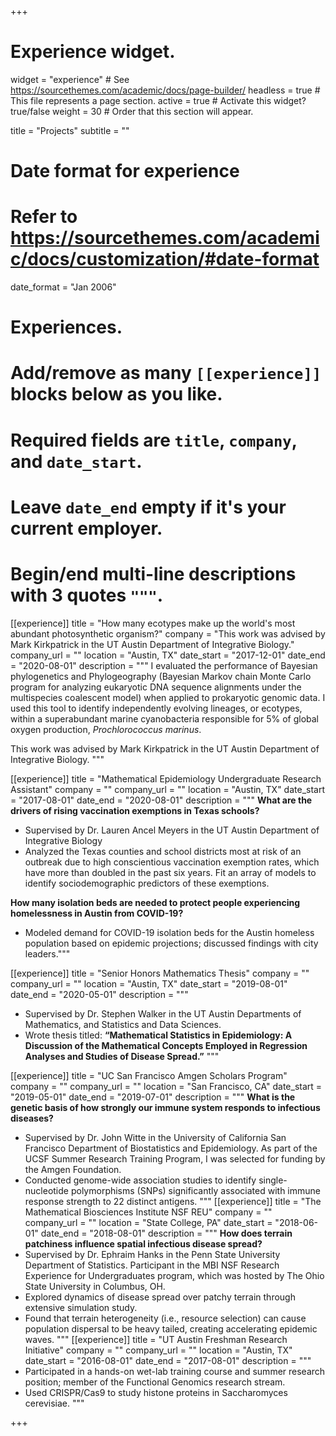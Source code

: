 +++
# Experience widget.
widget = "experience"  # See https://sourcethemes.com/academic/docs/page-builder/
headless = true  # This file represents a page section.
active = true  # Activate this widget? true/false
weight = 30  # Order that this section will appear.

title = "Projects"
subtitle = ""

# Date format for experience
#   Refer to https://sourcethemes.com/academic/docs/customization/#date-format
date_format = "Jan 2006"

# Experiences.
#   Add/remove as many `[[experience]]` blocks below as you like.
#   Required fields are `title`, `company`, and `date_start`.
#   Leave `date_end` empty if it's your current employer.
#   Begin/end multi-line descriptions with 3 quotes `"""`.

[[experience]]
  title = "How many ecotypes make up the world's most abundant photosynthetic organism?"
  company = "This work was advised by Mark Kirkpatrick in the UT Austin Department of Integrative Biology."
  company_url = ""
  location = "Austin, TX"
  date_start = "2017-12-01"
  date_end = "2020-08-01"
  description = """
  I evaluated the performance of Bayesian phylogenetics and Phylogeography (Bayesian Markov chain Monte Carlo program for analyzing eukaryotic DNA sequence alignments under the multispecies coalescent model) when applied to prokaryotic genomic data. I used this tool to identify independently evolving lineages, or ecotypes, within a superabundant marine cyanobacteria responsible for 5% of global oxygen production, *Prochlorococcus marinus*. 

  This work was advised by Mark Kirkpatrick in the UT Austin Department of Integrative Biology.
  """

[[experience]]
  title = "Mathematical Epidemiology Undergraduate Research Assistant"
  company = ""
  company_url = ""
  location = "Austin, TX"
  date_start = "2017-08-01"
  date_end = "2020-08-01"
  description = """
  **What are the drivers of rising vaccination exemptions in Texas schools?**
  * Supervised by Dr. Lauren Ancel Meyers in the UT Austin Department of Integrative Biology
  * Analyzed the Texas counties and school districts most at risk of an outbreak due to high conscientious vaccination exemption rates, which have more than doubled in the past six years. Fit an array of models to identify sociodemographic predictors of these exemptions.

  **How many isolation beds are needed to protect people experiencing homelessness in Austin from COVID-19?**
  * Modeled demand for COVID-19 isolation beds for the Austin homeless population based on epidemic projections; discussed findings with city leaders."""

[[experience]]
  title = "Senior Honors Mathematics Thesis"
  company = ""
  company_url = ""
  location = "Austin, TX"
  date_start = "2019-08-01"
  date_end = "2020-05-01"
  description = """
  * Supervised by Dr. Stephen Walker in the UT Austin Departments of Mathematics, and Statistics and Data Sciences.
  * Wrote thesis titled: **“Mathematical Statistics in Epidemiology: A Discussion of the Mathematical Concepts Employed in Regression Analyses and Studies of Disease Spread.”**
  """

[[experience]]
  title = "UC San Francisco Amgen Scholars Program"
  company = ""
  company_url = ""
  location = "San Francisco, CA"
  date_start = "2019-05-01"
  date_end = "2019-07-01"
  description = """
  **What is the genetic basis of how strongly our immune system responds to infectious diseases?**
  * Supervised by Dr. John Witte in the University of California San Francisco Department of Biostatistics and Epidemiology. As part of the UCSF Summer Research Training Program, I was selected for funding by the Amgen Foundation.
  * Conducted genome-wide association studies to identify single-nucleotide polymorphisms (SNPs) significantly associated with immune response strength to 22 distinct antigens.
  """
[[experience]]
  title = "The Mathematical Biosciences Institute NSF REU"
  company = ""
  company_url = ""
  location = "State College, PA"
  date_start = "2018-06-01"
  date_end = "2018-08-01"
  description = """
  **How does terrain patchiness influence spatial infectious disease spread?**
  * Supervised by Dr. Ephraim Hanks in the Penn State University Department of Statistics. Participant in the MBI NSF Research Experience for Undergraduates program, which was hosted by The Ohio State University in Columbus, OH.
  * Explored dynamics of disease spread over patchy terrain through extensive simulation study.
  * Found that terrain heterogeneity (i.e., resource selection) can cause population dispersal to be heavy tailed, creating accelerating epidemic waves.
  """
[[experience]]
  title = "UT Austin Freshman Research Initiative"
  company = ""
  company_url = ""
  location = "Austin, TX"
  date_start = "2016-08-01"
  date_end = "2017-08-01"
  description = """
  * Participated in a hands-on wet-lab training course and summer research position; member of the Functional Genomics research stream.
  * Used CRISPR/Cas9 to study histone proteins in Saccharomyces cerevisiae.
  """


+++

